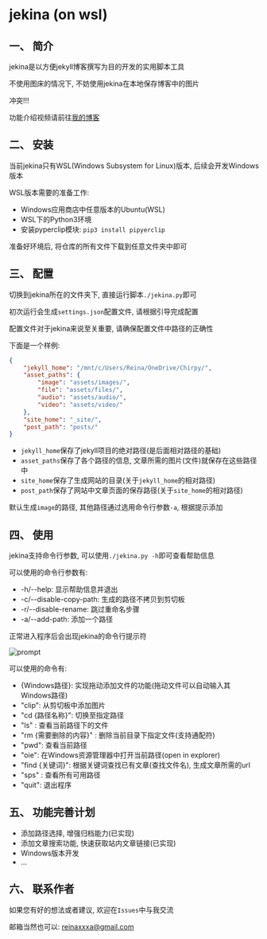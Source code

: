 # jekina (on wsl)
## 一、 简介

jekina是以方便jekyll博客撰写为目的开发的实用脚本工具

不使用图床的情况下, 不妨使用jekina在本地保存博客中的图片

冲突!!!


功能介绍视频请前往[我的博客](http://reina.link/posts/jekina-readme/index.html)

## 二、 安装

当前jekina只有WSL(Windows Subsystem for Linux)版本, 后续会开发Windows版本

WSL版本需要的准备工作:

- Windows应用商店中任意版本的Ubuntu(WSL)
- WSL下的Python3环境
- 安装pyperclip模块: `pip3 install pipyerclip`

准备好环境后, 将仓库的所有文件下载到任意文件夹中即可

## 三、 配置

切换到jekina所在的文件夹下, 直接运行脚本`./jekina.py`即可

初次运行会生成`settings.json`配置文件, 请根据引导完成配置

配置文件对于jekina来说至关重要, 请确保配置文件中路径的正确性

下面是一个样例:

```json
{
    "jekyll_home": "/mnt/c/Users/Reina/OneDrive/Chirpy/",
    "asset_paths": {
        "image": "assets/images/",
        "file": "assets/files/",
        "audio": "assets/audio/",
        "video": "assets/video/"
    },
    "site_home": "_site/",
    "post_path": "posts/"
}
```

- `jekyll_home`保存了jekyll项目的绝对路径(是后面相对路径的基础)
- `asset_paths`保存了各个路径的信息, 文章所需的图片(文件)就保存在这些路径中
- `site_home`保存了生成网站的目录(关于`jekyll_home`的相对路径)
- `post_path`保存了网站中文章页面的保存路径(关于`site_home`的相对路径)

默认生成`image`的路径, 其他路径通过选用命令行参数`-a`, 根据提示添加

## 四、 使用

jekina支持命令行参数, 可以使用`./jekina.py -h`即可查看帮助信息

可以使用的命令行参数有:

- -h/--help: 显示帮助信息并退出
- -c/--disable-copy-path: 生成的路径不拷贝到剪切板
- -r/--disable-rename: 跳过重命名步骤
- -a/--add-path: 添加一个路径

正常进入程序后会出现jekina的命令行提示符

![prompt](http://reina.link/assets/images/2020-08-08/0808-125433.png)

可以使用的命令有:

- {Windows路径}: 实现拖动添加文件的功能(拖动文件可以自动输入其Windows路径)
- "clip": 从剪切板中添加图片
- "cd {路径名称}": 切换至指定路径
- "ls" : 查看当前路径下的文件
- "rm {需要删除的内容}" : 删除当前目录下指定文件(支持通配符)
- "pwd": 查看当前路径 
- "oie": 在Windows资源管理器中打开当前路径(open in explorer)
- "find {关键词}": 根据关键词查找已有文章(查找文件名), 生成文章所需的url 
- "sps" : 查看所有可用路径
- "quit": 退出程序


## 五、 功能完善计划

- 添加路径选择, 增强归档能力(已实现)
- 添加文章搜索功能, 快速获取站内文章链接(已实现)
- Windows版本开发
- ...

## 六、 联系作者

如果您有好的想法或者建议, 欢迎在`Issues`中与我交流

邮箱当然也可以: reinaxxxa@gmail.com
